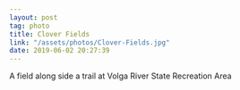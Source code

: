 ```yaml
---
layout: post
tag: photo
title: Clover Fields
link: "/assets/photos/Clover-Fields.jpg"
date: 2019-06-02 20:27:39
---
```

A field along side a trail at Volga River State Recreation Area
